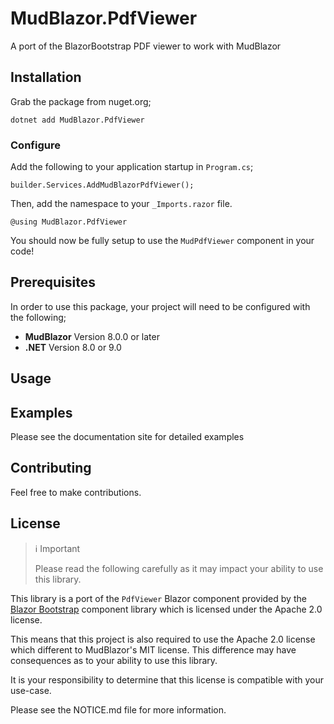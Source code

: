 # MudBlazor.PdfViewer

A port of the BlazorBootstrap PDF viewer to work with MudBlazor

## Installation

Grab the package from nuget.org;

```
dotnet add MudBlazor.PdfViewer
```

### Configure

Add the following to your application startup in `Program.cs`;

```
builder.Services.AddMudBlazorPdfViewer();
```

Then, add the namespace to your `_Imports.razor` file.

```
@using MudBlazor.PdfViewer
```

You should now be fully setup to use the `MudPdfViewer` component in your code!


## Prerequisites

In order to use this package, your project will need to be configured with the following;

- **MudBlazor** Version 8.0.0 or later
- **.NET** Version 8.0 or 9.0

## Usage



## Examples

Please see the documentation site for detailed examples

## Contributing

Feel free to make contributions.

## License

> ℹ️ Important
>
> Please read the following carefully as it may impact your ability to use this library.

This library is a port of the `PdfViewer` Blazor component provided by the [Blazor Bootstrap]() component library which is licensed under the Apache 2.0 license.

This means that this project is also required to use the Apache 2.0 license which different to MudBlazor's MIT license. This difference may have consequences as to your ability to use this library.

It is your responsibility to determine that this license is compatible with your use-case.

Please see the NOTICE.md file for more information.
